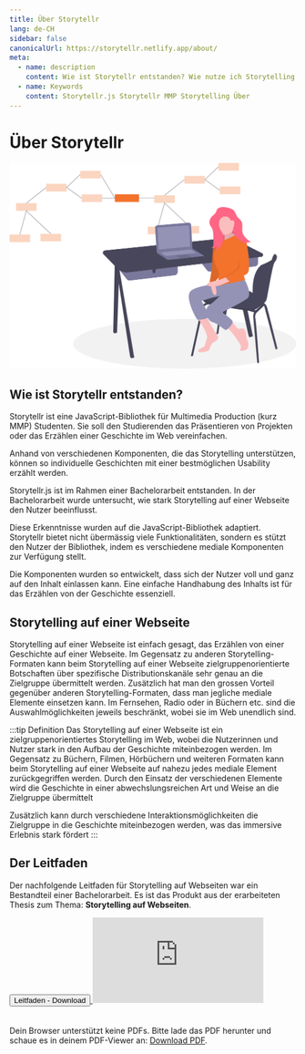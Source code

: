 ```yaml
---
title: Über Storytellr
lang: de-CH
sidebar: false
canonicalUrl: https://storytellr.netlify.app/about/
meta: 
  - name: description
    content: Wie ist Storytellr entstanden? Wie nutze ich Storytelling im Web? Das erfährst du hier.
  - name: Keywords
    content: Storytellr.js Storytellr MMP Storytelling Über
---
```


# Über Storytellr
![Informationen über Storytellr.js](../assets/illustration/undraw_software_engineer.svg)

## Wie ist Storytellr entstanden?
Storytellr ist eine JavaScript-Bibliothek für Multimedia Production (kurz MMP) Studenten.
Sie soll den Studierenden das Präsentieren von Projekten oder das Erzählen einer Geschichte im Web vereinfachen.

Anhand von verschiedenen Komponenten, die das Storytelling unterstützen, können so individuelle Geschichten mit einer bestmöglichen
Usability erzählt werden.

Storytellr.js ist im Rahmen einer Bachelorarbeit entstanden.
In der Bachelorarbeit wurde untersucht, wie stark Storytelling auf einer Webseite
den Nutzer beeinflusst.

Diese Erkenntnisse wurden auf die JavaScript-Bibliothek adaptiert.
Storytellr bietet nicht übermässig viele Funktionalitäten, sondern es stützt den Nutzer der Bibliothek,
indem es verschiedene mediale Komponenten zur Verfügung stellt.

Die Komponenten wurden so entwickelt, dass sich der Nutzer voll und ganz auf den Inhalt einlassen kann.
Eine einfache Handhabung des Inhalts ist für das Erzählen von der Geschichte essenziell.

## Storytelling auf einer Webseite
Storytelling auf einer Webseite ist einfach gesagt, das Erzählen von einer Geschichte auf einer Webseite.
Im Gegensatz zu anderen Storytelling-Formaten kann beim Storytelling auf einer Webseite zielgruppenorientierte Botschaften
über spezifische Distributionskanäle sehr genau an die Zielgruppe übermittelt werden. Zusätzlich hat man den grossen Vorteil gegenüber 
anderen Storytelling-Formaten, dass man jegliche mediale Elemente einsetzen kann. Im Fernsehen, Radio oder in Büchern etc. sind die 
Auswahlmöglichkeiten jeweils beschränkt, wobei sie im Web unendlich sind.

:::tip Definition
Das Storytelling auf einer Webseite ist ein zielgruppenorientiertes Storytelling im Web, 
wobei die Nutzerinnen und Nutzer stark in den Aufbau der Geschichte miteinbezogen werden. 
Im Gegensatz zu Büchern, Filmen, Hörbüchern und weiteren Formaten kann beim Storytelling 
auf einer Webseite auf nahezu jedes mediale Element zurückgegriffen werden. 
Durch den Einsatz der verschiedenen Elemente wird die Geschichte in einer abwechslungsreichen 
Art und Weise an die Zielgruppe übermittelt

Zusätzlich kann durch verschiedene Interaktionsmöglichkeiten die Zielgruppe in die Geschichte 
miteinbezogen werden, was das immersive Erlebnis stark fördert
:::

## Der Leitfaden
Der nachfolgende Leitfaden für Storytelling auf Webseiten war ein Bestandteil einer Bachelorarbeit. Es ist das Produkt aus der erarbeiteten Thesis zum Thema: **Storytelling auf Webseiten**.

<a class="button-a" href="https://storytellr.netlify.app/downloads/Leitfaden zu Storytelling auf Webseiten.pdf" target="_blank">
  <button style="margin-bottom: 20px">
    Leitfaden - Download
  </button>
</a>

<object class="pdf-viewer" data="https://storytellr.netlify.app/downloads/Leitfaden zu Storytelling auf Webseiten.pdf" type="application/pdf">
    <embed src="https://storytellr.netlify.app/downloads/Leitfaden zu Storytelling auf Webseiten.pdf">
        <p>Dein Browser unterstützt keine PDFs. Bitte lade das PDF herunter und schaue es in deinem PDF-Viewer an: <a href="https://storytellr.netlify.app/downloads/Leitfaden zu Storytelling auf Webseiten.pdf">Download PDF</a>.</p>
    </embed>
</object>
